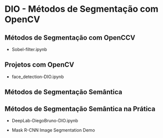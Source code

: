# DIO - Métodos de Segmentação com OpenCV

## Métodos de Segmentação com OpenCCV

* Sobel-filter.ipynb

## Projetos com OpenCV

* face_detection-DIO.ipynb

## Métodos de Segmentação Semântica



## Métodos de Segmentação Semântica na Prática

* DeepLab-DiegoBruno-DIO.ipynb

* Mask R-CNN Image Segmentation Demo

